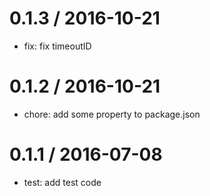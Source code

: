 0.1.3 / 2016-10-21
==================

* fix: fix timeoutID

0.1.2 / 2016-10-21
==================

* chore: add some property to package.json


0.1.1 / 2016-07-08
==================

  * test: add test code
